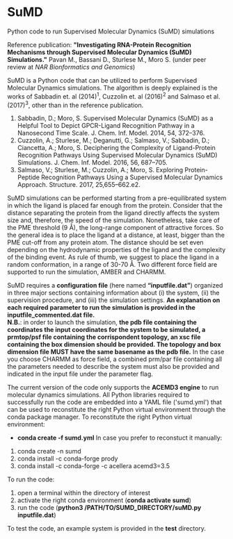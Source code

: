 # SuMD
Python code to run Supervised Molecular Dynamics (SuMD) simulations

Reference publication:
**"Investigating RNA-Protein Recognition Mechanisms through Supervised Molecular Dynamics (SuMD) Simulations."**
Pavan M., Bassani D., Sturlese M., Moro S. (under peer review at *NAR Bionformatics and Genomics*)

SuMD is a Python code that can be utilized to perform Supervised Molecular Dynamics simulations. The algorithm is deeply explained is the works of Sabbadin et. al (2014)<sup>1</sup>, Cuzzolin et. al (2016)<sup>2</sup> and Salmaso et al. (2017)<sup>3</sup>, other than in the reference publication.
1. Sabbadin, D.; Moro, S. Supervised Molecular Dynamics (SuMD) as a Helpful Tool to Depict GPCR-Ligand Recognition Pathway in a Nanosecond Time Scale. J. Chem. Inf. Model. 2014, 54, 372–376.
2. Cuzzolin, A.; Sturlese, M.; Deganutti, G.; Salmaso, V.; Sabbadin, D.; Ciancetta, A.; Moro, S. Deciphering the Complexity of Ligand-Protein Recognition Pathways Using Supervised Molecular Dynamics (SuMD) Simulations. J. Chem. Inf. Model. 2016, 56, 687–705.
3. Salmaso, V.; Sturlese, M.; Cuzzolin, A.; Moro, S. Exploring Protein-Peptide Recognition Pathways Using a Supervised Molecular Dynamics Approach. Structure. 2017, 25,655–662.e2.

SuMD simulations can be performed starting from a pre-equilibrated system in which the ligand is placed far enough from the protein. Consider that the distance separating the protein from the ligand directly affects the system size and, therefore, the speed of the simulation. Nonetheless, take care of the PME threshold (9 Å), the long-range component of attractive forces. So the general idea is to place the ligand at a distance, at least, bigger than the PME cut-off from any protein atom. The distance should be set even depending on the hydrodynamic properties of the ligand and the complexity of the binding
event. As rule of thumb, we suggest to place the ligand in a random conformation, in a range of 30-70 Å. Two different force field are supported to run the simulation, AMBER and CHARMM.  

SuMD requires a **configuration file** (here named **“inputfile.dat”**) organized in three major sections containing information about (i) the system, (ii) the supervision procedure, and (iii) the simulation settings. **An explanation on each required parameter to run the simulation is provided in the inputfile_commented.dat file.**  
**N.B.**: in order to launch the simulation, **the pdb file containing the coordinates the input coordinates for the system to be simulated, a prmtop/psf file containing the corrispondent topology, an xsc file containing the box dimension should be provided. The topology and box dimension file MUST have the same basename as the pdb file.** In the case you choose CHARMM as force field, a combined prm/par file containing all the parameters needed to describe the system must also be provided and indicated in the input file under the parameter flag.

The current version of the code only supports the **ACEMD3 engine** to run molecular dynamics simulations. All Python libraries required to successfully run the code are embedded into a YAML file ('sumd.yml') that can be used to reconstitute the right Python virtual environment through the conda package manager.
To reconstitute the right Python virtual environment:
- **conda create -f sumd.yml**
In case you prefer to reconstuct it manually:
1. conda create -n sumd
2. conda install -c conda-forge prody
3. conda install -c conda-forge -c acellera acemd3=3.5

To run the code:
1. open a terminal within the directory of interest
2. activate the right conda environment (**conda activate sumd**)
3. run the code (**python3 /PATH/TO/SUMD_DIRECTORY/suMD.py inputfile.dat**)

To test the code, an example system is provided in the **test** directory.
